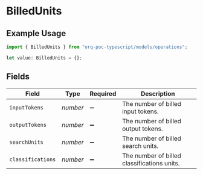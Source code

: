 # BilledUnits

## Example Usage

```typescript
import { BilledUnits } from "orq-poc-typescript/models/operations";

let value: BilledUnits = {};
```

## Fields

| Field                                       | Type                                        | Required                                    | Description                                 |
| ------------------------------------------- | ------------------------------------------- | ------------------------------------------- | ------------------------------------------- |
| `inputTokens`                               | *number*                                    | :heavy_minus_sign:                          | The number of billed input tokens.          |
| `outputTokens`                              | *number*                                    | :heavy_minus_sign:                          | The number of billed output tokens.         |
| `searchUnits`                               | *number*                                    | :heavy_minus_sign:                          | The number of billed search units.          |
| `classifications`                           | *number*                                    | :heavy_minus_sign:                          | The number of billed classifications units. |
